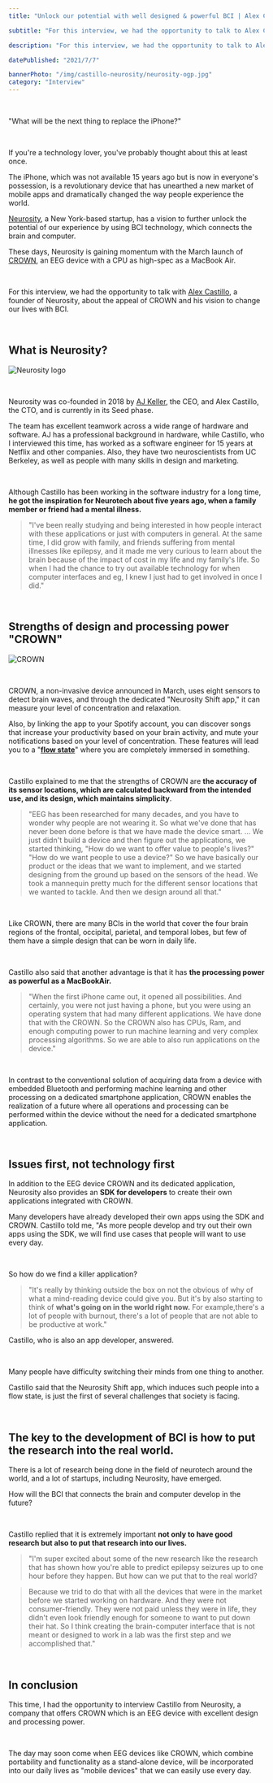 ```yaml
---
title: "Unlock our potential with well designed & powerful BCI | Alex Castillo at Neurosity"

subtitle: "For this interview, we had the opportunity to talk to Alex Castillo, the founder of Neurosity, who has been gaining momentum since the launch of CROWN, an EEG device with a CPU as powerful as a MacBook Air, in March."

description: "For this interview, we had the opportunity to talk to Alex Castillo, the founder of Neurosity, who has been gaining momentum since the launch of CROWN, an EEG device with a CPU as powerful as a MacBook Air, in March."

datePublished: "2021/7/7"

bannerPhoto: "/img/castillo-neurosity/neurosity-ogp.jpg"
category: "Interview"
---
```


&nbsp;

"What will be the next thing to replace the iPhone?"

&nbsp;

If you're a technology lover, you've probably thought about this at least once.

The iPhone, which was not available 15 years ago but is now in everyone's possession, is a revolutionary device that has unearthed a new market of mobile apps and dramatically changed the way people experience the world.

[Neurosity](http://neurosity.co), a New York-based startup, has a vision to further unlock the potential of our experience by using BCI technology, which connects the brain and computer.

These days, Neurosity is gaining momentum with the March launch of [CROWN](https://neurosity.co/tech-specs), an EEG device with a CPU as high-spec as a MacBook Air.

&nbsp;

For this interview, we had the opportunity to talk with [Alex Castillo](https://www.linkedin.com/in/alexcas/), a founder of Neurosity, about the appeal of CROWN and his vision to change our lives with BCI.

&nbsp;

## What is Neurosity?

![Neurosity logo](https://neurotechjp.com/img/castillo-neurosity/neurosity-logo.png)

&nbsp;

Neurosity was co-founded in 2018 by [AJ Keller](https://www.linkedin.com/in/andrewjaykeller/), the CEO, and Alex Castillo, the CTO, and is currently in its Seed phase.

The team has excellent teamwork across a wide range of hardware and software. AJ has a professional background in hardware, while Castillo, who I interviewed this time, has worked as a software engineer for 15 years at Netflix and other companies. Also, they have two neuroscientists from UC Berkeley, as well as people with many skills in design and marketing.

&nbsp;

Although Castillo has been working in the software industry for a long time, **he got the inspiration for Neurotech about five years ago, when a family member or friend had a mental illness.**

> "I've been really studying and being interested in how people interact with these applications or just with computers in general.
> At the same time, I did grow with family, and friends suffering from mental illnesses like epilepsy,
> and it made me very curious to learn about the brain because of the impact of cost in my life and my family's life.
> So when I had the chance to try out available technology for when computer interfaces and eg, I knew I just had to get involved in once I did."

&nbsp;

## Strengths of design and processing power "CROWN"

![CROWN](https://neurotechjp.com/img/castillo-neurosity/neurosity-device.png)

&nbsp;

CROWN, a non-invasive device announced in March, uses eight sensors to detect brain waves, and through the dedicated "Neurosity Shift app," it can measure your level of concentration and relaxation.

Also, by linking the app to your Spotify account, you can discover songs that increase your productivity based on your brain activity, and mute your notifications based on your level of concentration. These features will lead you to a "**[flow state](<https://en.wikipedia.org/wiki/Flow_(psychology)>)**" where you are completely immersed in something.

&nbsp;

Castillo explained to me that the strengths of CROWN are **the accuracy of its sensor locations, which are calculated backward from the intended use, and its design, which maintains simplicity**.

> "EEG has been researched for many decades, and you have to wonder why people are not wearing it.
> So what we've done that has never been done before is that we have made the device smart.
> ...
> We just didn't build a device and then figure out the applications, we started thinking,
> "How do we want to offer value to people's lives?"
> "How do we want people to use a device?"
> So we have basically our product or the ideas that we want to implement, and we started designing from the ground up based on the sensors of the head.
> We took a mannequin pretty much for the different sensor locations that we wanted to tackle. And then we design around all that."

&nbsp;

Like CROWN, there are many BCIs in the world that cover the four brain regions of the frontal, occipital, parietal, and temporal lobes, but few of them have a simple design that can be worn in daily life.

&nbsp;

Castillo also said that another advantage is that it has **the processing power as powerful as a MacBookAir.**

> "When the first iPhone came out, it opened all possibilities.
> And certainly, you were not just having a phone, but you were using an operating system that had many different applications.
> We have done that with the CROWN. So the CROWN also has CPUs, Ram, and enough computing power to run machine learning and very complex processing algorithms. So we are able to also run applications on the device."

&nbsp;

In contrast to the conventional solution of acquiring data from a device with embedded Bluetooth and performing machine learning and other processing on a dedicated smartphone application, CROWN enables the realization of a future where all operations and processing can be performed within the device without the need for a dedicated smartphone application.

&nbsp;

## Issues first, not technology first

In addition to the EEG device CROWN and its dedicated application, Neurosity also provides an **SDK for developers** to create their own applications integrated with CROWN.

Many developers have already developed their own apps using the SDK and CROWN. Castillo told me, "As more people develop and try out their own apps using the SDK, we will find use cases that people will want to use every day.

&nbsp;

So how do we find a killer application?

> "It's really by thinking outside the box on not the obvious of why of what a mind-reading device could give you.
> But it's by also starting to think of **what's going on in the world right now.** For example,there's a lot of people with burnout, there's a lot of people that are not able to be productive at work."

Castillo, who is also an app developer, answered.

&nbsp;

Many people have difficulty switching their minds from one thing to another.

Castillo said that the Neurosity Shift app, which induces such people into a flow state, is just the first of several challenges that society is facing.

&nbsp;

## The key to the development of BCI is how to put the research into the real world.

There is a lot of research being done in the field of neurotech around the world, and a lot of startups, including Neurosity, have emerged.

How will the BCI that connects the brain and computer develop in the future?

&nbsp;

Castillo replied that it is extremely important **not only to have good research but also to put that research into our lives.**

> "I'm super excited about some of the new research like the research that has shown how you're able to predict epilepsy seizures up to one hour before they happen.
> But how can we put that to the real world?

> Because we trid to do that with all the devices that were in the market before we started working on hardware.
> And they were not consumer-friendly. They were not paid unless they were in life, they didn't even look friendly enough for someone to want to put down their hat.
> So I think creating the brain-computer interface that is not meant or designed to work in a lab was the first step and we accomplished that."

&nbsp;

## In conclusion

This time, I had the opportunity to interview Castillo from Neurosity, a company that offers CROWN which is an EEG device with excellent design and processing power.

&nbsp;

The day may soon come when EEG devices like CROWN, which combine portability and functionality as a stand-alone device, will be incorporated into our daily lives as "mobile devices" that we can easily use every day.

&nbsp;

